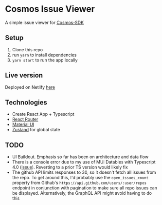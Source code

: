 # Cosmos Issue Viewer

A simple issue viewer for [Cosmos-SDK](https://github.com/cosmos/cosmos-sdk)

## Setup

1. Clone this repo
2. run `yarn` to install dependencies
3. `yarn start` to run the app locally

## Live version

Deployed on Netlify [here](https://gifted-jackson-04a1aa.netlify.app/)

## Technologies

- Create React App + Typescript
- [React Router](https://reactrouter.com)
- [Material UI](https://material-ui.com)
- [Zustand](https://github.com/pmndrs/zustand) for global state

## TODO

- UI Buildout. Emphasis so far has been on architecture and data flow
- There is a console error due to my use of MUI Datables with Typescript 4.0 ([issue](https://github.com/gregnb/mui-datatables/issues/1261)). Reverting to a prior TS version would likely fix
- The github API limits responses to 30, so it doesn't fetch all issues from the repo. To get around this, I'd probably use the `open_issues_count` property from Github's `https://api.github.com/users/:user/repos` endpoint in conjunction with pagination to make sure all repo issues can be displayed. Alternatively, the GraphQL API might avoid having to do this
